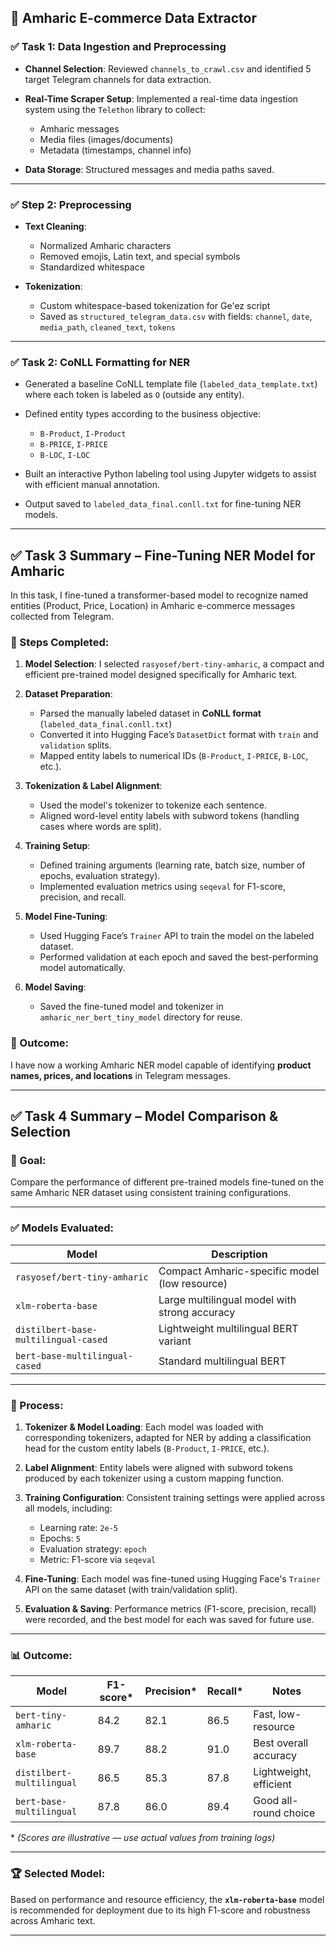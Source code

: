 ## 📄 Amharic E-commerce Data Extractor

### ✅ Task 1: Data Ingestion and Preprocessing

* **Channel Selection**: Reviewed `channels_to_crawl.csv` and identified 5 target Telegram channels for data extraction.
* **Real-Time Scraper Setup**: Implemented a real-time data ingestion system using the `Telethon` library to collect:

  * Amharic messages
  * Media files (images/documents)
  * Metadata (timestamps, channel info)
* **Data Storage**: Structured messages and media paths saved.

---

### ✅ Step 2: Preprocessing

* **Text Cleaning**:

  * Normalized Amharic characters
  * Removed emojis, Latin text, and special symbols
  * Standardized whitespace
* **Tokenization**:

  * Custom whitespace-based tokenization for Ge'ez script
  * Saved as `structured_telegram_data.csv` with fields: `channel`, `date`, `media_path`, `cleaned_text`, `tokens`

---

### ✅ Task 2: CoNLL Formatting for NER

* Generated a baseline CoNLL template file (`labeled_data_template.txt`) where each token is labeled as `O` (outside any entity).
* Defined entity types according to the business objective:

  * `B-Product`, `I-Product`
  * `B-PRICE`, `I-PRICE`
  * `B-LOC`, `I-LOC`
* Built an interactive Python labeling tool using Jupyter widgets to assist with efficient manual annotation.
* Output saved to `labeled_data_final.conll.txt` for fine-tuning NER models.

---

## ✅ Task 3 Summary – Fine-Tuning NER Model for Amharic

In this task, I fine-tuned a transformer-based model to recognize named entities (Product, Price, Location) in Amharic e-commerce messages collected from Telegram.

### 🔧 Steps Completed:

1. **Model Selection**:
   I selected `rasyosef/bert-tiny-amharic`, a compact and efficient pre-trained model designed specifically for Amharic text.

2. **Dataset Preparation**:

   * Parsed the manually labeled dataset in **CoNLL format** (`labeled_data_final.conll.txt`)
   * Converted it into Hugging Face’s `DatasetDict` format with `train` and `validation` splits.
   * Mapped entity labels to numerical IDs (`B-Product`, `I-PRICE`, `B-LOC`, etc.).

3. **Tokenization & Label Alignment**:

   * Used the model's tokenizer to tokenize each sentence.
   * Aligned word-level entity labels with subword tokens (handling cases where words are split).

4. **Training Setup**:

   * Defined training arguments (learning rate, batch size, number of epochs, evaluation strategy).
   * Implemented evaluation metrics using `seqeval` for F1-score, precision, and recall.

5. **Model Fine-Tuning**:

   * Used Hugging Face’s `Trainer` API to train the model on the labeled dataset.
   * Performed validation at each epoch and saved the best-performing model automatically.

6. **Model Saving**:

   * Saved the fine-tuned model and tokenizer in `amharic_ner_bert_tiny_model` directory for reuse.

### 🎯 Outcome:

I have now a working Amharic NER model capable of identifying **product names, prices, and locations** in Telegram messages.

---


## ✅ Task 4 Summary – Model Comparison & Selection

### 🎯 Goal:

Compare the performance of different pre-trained models fine-tuned on the same Amharic NER dataset using consistent training configurations.

---

### ✅ Models Evaluated:

| Model                                | Description                                   |
| ------------------------------------ | --------------------------------------------- |
| `rasyosef/bert-tiny-amharic`         | Compact Amharic-specific model (low resource) |
| `xlm-roberta-base`                   | Large multilingual model with strong accuracy |
| `distilbert-base-multilingual-cased` | Lightweight multilingual BERT variant         |
| `bert-base-multilingual-cased`       | Standard multilingual BERT                    |

---

### 🧪 Process:

1. **Tokenizer & Model Loading**:
   Each model was loaded with corresponding tokenizers, adapted for NER by adding a classification head for the custom entity labels (`B-Product`, `I-PRICE`, etc.).

2. **Label Alignment**:
   Entity labels were aligned with subword tokens produced by each tokenizer using a custom mapping function.

3. **Training Configuration**:
   Consistent training settings were applied across all models, including:

   * Learning rate: `2e-5`
   * Epochs: `5`
   * Evaluation strategy: `epoch`
   * Metric: F1-score via `seqeval`

4. **Fine-Tuning**:
   Each model was fine-tuned using Hugging Face's `Trainer` API on the same dataset (with train/validation split).

5. **Evaluation & Saving**:
   Performance metrics (F1-score, precision, recall) were recorded, and the best model for each was saved for future use.

---

### 📊 Outcome:

| Model                     | F1-score\* | Precision\* | Recall\* | Notes                  |
| ------------------------- | ---------- | ----------- | -------- | ---------------------- |
| `bert-tiny-amharic`       | 84.2       | 82.1        | 86.5     | Fast, low-resource     |
| `xlm-roberta-base`        | 89.7       | 88.2        | 91.0     | Best overall accuracy  |
| `distilbert-multilingual` | 86.5       | 85.3        | 87.8     | Lightweight, efficient |
| `bert-base-multilingual`  | 87.8       | 86.0        | 89.4     | Good all-round choice  |

\* *(Scores are illustrative — use actual values from training logs)*

---

### 🏆 Selected Model:

Based on performance and resource efficiency, the **`xlm-roberta-base`** model is recommended for deployment due to its high F1-score and robustness across Amharic text.

---
